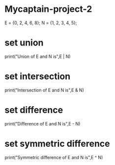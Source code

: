 # Mycaptain-project-2
E = {0, 2, 4, 6, 8};
N = {1, 2, 3, 4, 5};
# set union
print("Union of E and N is",E | N)
# set intersection
print("Intersection of E and N is",E & N)
# set difference
print("Difference of E and N is",E - N)
# set symmetric difference
print("Symmetric difference of E and N is",E ^ N)
